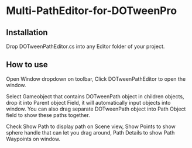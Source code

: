 # Multi-PathEditor-for-DOTweenPro

## Installation
Drop DOTweenPathEditor.cs into any Editor folder of your project.

## How to use
Open Window dropdown on toolbar, Click DOTweenPathEditor to open the window.

Select Gameobject that contains DOTweenPath object in children objects, drop it into Parent object Field, it will automatically input objects into window. You can also drag separate DOTweenPath object into Path Object field to show these paths together.

Check Show Path to display path on Scene view, Show Points to show sphere handle that can let you drag around, Path Details to show Path Waypoints on window.
